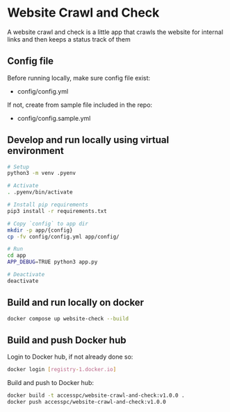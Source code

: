# Website Crawl and Check

A website crawl and check is a little app that crawls the website for internal links and then keeps a status track of them

## Config file

Before running locally, make sure config file exist:

* config/config.yml

If not, create from sample file included in the repo:

* config/config.sample.yml

## Develop and run locally using virtual environment

```bash
# Setup
python3 -m venv .pyenv

# Activate
. .pyenv/bin/activate

# Install pip requirements
pip3 install -r requirements.txt

# Copy `config` to app dir
mkdir -p app/{config}
cp -fv config/config.yml app/config/

# Run
cd app
APP_DEBUG=TRUE python3 app.py

# Deactivate
deactivate
```

## Build and run locally on docker

```bash
docker compose up website-check --build
```

## Build and push Docker hub

Login to Docker hub, if not already done so:

```bash
docker login [registry-1.docker.io]
```

Build and push to Docker hub:

```bash
docker build -t accesspc/website-crawl-and-check:v1.0.0 .
docker push accesspc/website-crawl-and-check:v1.0.0
```
